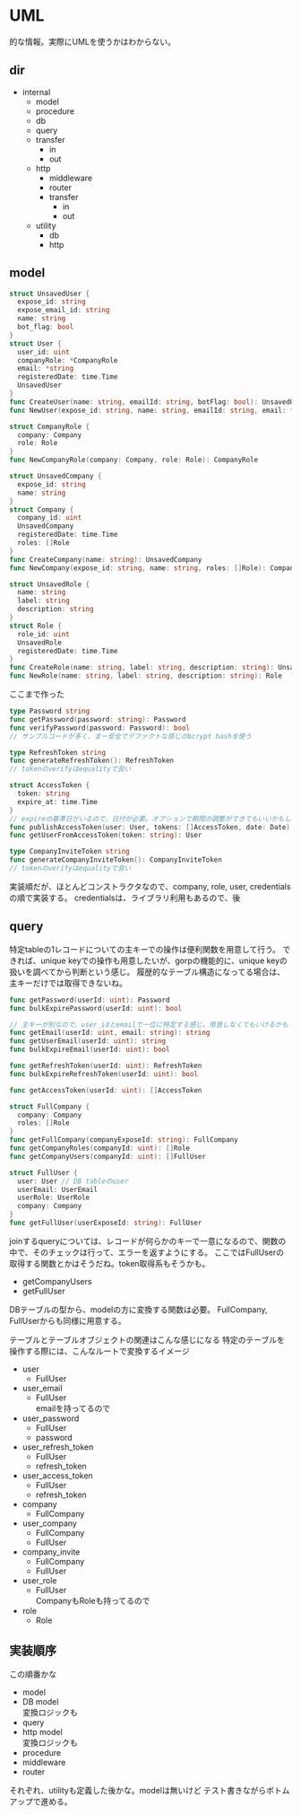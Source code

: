 
# UML
的な情報。実際にUMLを使うかはわからない。

## dir
- internal
  - model
  - procedure
  - db
   - query
   - transfer
     - in
     - out
  - http
    - middleware
    - router
    - transfer
      - in
      - out
  - utility
    - db
    - http

## model

```go
struct UnsavedUser {
  expose_id: string
  expose_email_id: string
  name: string
  bot_flag: bool
}
struct User {
  user_id: uint
  companyRole: *CompanyRole
  email: *string
  registeredDate: time.Time
  UnsavedUser
}
func CreateUser(name: string, emailId: string, botFlag: bool): UnsavedUser
func NewUser(expose_id: string, name: string, emailId: string, email: *string, botFlag: bool, companyRole: *CompanyRole): User
```

```go
struct CompanyRole {
  company: Company
  role: Role
}
func NewCompanyRole(company: Company, role: Role): CompanyRole
```

```go
struct UnsavedCompany {
  expose_id: string
  name: string
}
struct Company {
  company_id: uint
  UnsavedCompany
  registeredDate: time.Time
  roles: []Role
}
func CreateCompany(name: string): UnsavedCompany
func NewCompany(expose_id: string, name: string, roles: []Role): Company
```

```go
struct UnsavedRole {
  name: string
  label: string
  description: string
}
struct Role {
  role_id: uint
  UnsavedRole
  registeredDate: time.Time
}
func CreateRole(name: string, label: string, description: string): UnsavedRole
func NewRole(name: string, label: string, description: string): Role
```

ここまで作った

```go
type Password string
func getPassword(password: string): Password
func verifyPassword(password: Password): bool
// サンプルコードが多く、まー安全でデファクトな感じのbcrypt hashを使う
```

```go
type RefreshToken string
func generateRefreshToken(): RefreshToken
// tokenのverifyはequalityで良い
```

```go
struct AccessToken {
  token: string
  expire_at: time.Time
}
// expireの基準日がいるので、日付が必要。オプションで期間の調整ができてもいいかもしれない
func publishAccessToken(user: User, tokens: []AccessToken, date: Date): AccessToken
func getUserFromAccessToken(token: string): User
```

```go
type CompanyInviteToken string
func generateCompanyInviteToken(): CompanyInviteToken
// tokenのverifyはequalityで良い
```


実装順だが、ほとんどコンストラクタなので、company, role, user, credentialsの順で実装する。
credentialsは、ライブラリ利用もあるので、後

## query
特定tableの1レコードについての主キーでの操作は便利関数を用意して行う。
できれば、unique keyでの操作も用意したいが、gorpの機能的に、unique keyの扱いを調べてから判断という感じ。
履歴的なテーブル構造になってる場合は、主キーだけでは取得できないね。

```go
func getPassword(userId: uint): Password
func bulkExpirePassword(userId: uint): bool
```

```go
// 主キーが別なので、user_idとemailで一位に特定する感じ。用意しなくてもいけるかも
func getEmail(userId: uint, email: string): string
func getUserEmail(userId: uint): string
func bulkExpireEmail(userId: uint): bool
```

```go
func getRefreshToken(userId: uint): RefreshToken
func bulkExpireRefreshToken(userId: uint): bool
```

```go
func getAccessToken(userId: uint): []AccessToken
```

```go
struct FullCompany {
  company: Company
  roles: []Role
}
func getFullCompany(companyExposeId: string): FullCompany
func getCompanyRoles(companyId: uint): []Role
func getCompanyUsers(companyId: uint): []FullUser
```

```go
struct FullUser {
  user: User // DB tableのuser
  userEmail: UserEmail
  userRole: UserRole
  company: Company
}
func getFullUser(userExposeId: string): FullUser
```

joinするqueryについては、レコードが何らかのキーで一意になるので、関数の中で、そのチェックは行って、エラーを返すようにする。
ここではFullUserの取得する関数とかはそうだね。token取得系もそうかも。
- getCompanyUsers
- getFullUser

DBテーブルの型から、modelの方に変換する関数は必要。
FullCompany, FullUserからも同様に用意する。

テーブルとテーブルオブジェクトの関連はこんな感じになる
特定のテーブルを操作する際には、こんなルートで変換するイメージ

- user
  - FullUser
- user_email
  - FullUser  
    emailを持ってるので
- user_password
  - FullUser
  - password
- user_refresh_token
  - FullUser
  - refresh_token
- user_access_token
  - FullUser
  - refresh_token
- company
  - FullCompany
- user_company
  - FullCompany
  - FullUser
- company_invite
  - FullCompany
  - FullUser
- user_role
  - FullUser  
    CompanyもRoleも持ってるので
- role
  - Role

## 実装順序
この順番かな
- model
- DB model  
  変換ロジックも
- query
- http model  
  変換ロジックも
- procedure
- middleware
- router

それぞれ、utilityも定義した後かな。modelは無いけど
テスト書きながらボトムアップで進める。

